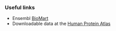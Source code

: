 ### Useful links
 * Ensembl [BioMart][biomart]
 * Downloadable data at the [Human Protein Atlas][hpa]

[biomart]: https://www.ensembl.org/biomart/martview/1c1f707582a102fee55326386cfe28aa
[hpa]: https://www.proteinatlas.org/about/download
